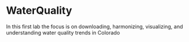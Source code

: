 # WaterQuality
In this first lab the focus is on downloading, harmonizing, visualizing, and understanding water quality trends in Colorado
